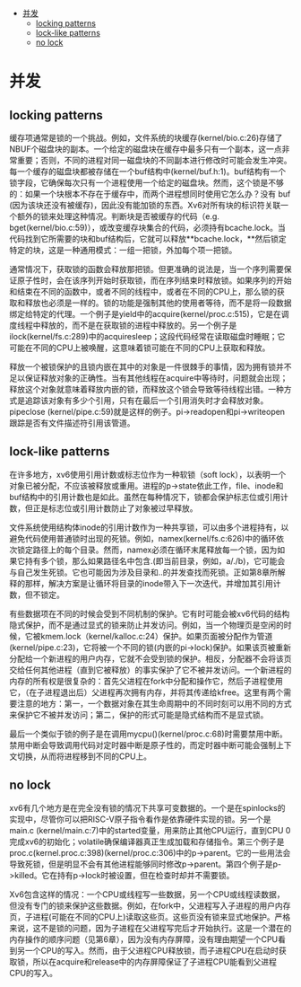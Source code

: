 -   [并发](#并发)
    -   [locking patterns](#locking-patterns)
    -   [lock-like
        patterns](#lock-like-patterns)
    -   [no lock](#no-lock)

# 并发

## locking patterns

缓存项通常是锁的一个挑战。例如，文件系统的块缓存(kernel/bio.c:26)存储了NBUF个磁盘块的副本。一个给定的磁盘块在缓存中最多只有一个副本，这一点非常重要；否则，不同的进程对同一磁盘块的不同副本进行修改时可能会发生冲突。每一个缓存的磁盘块都被存储在一个buf结构中(kernel/buf.h:1)。buf结构有一个锁字段，它确保每次只有一个进程使用一个给定的磁盘块。然而，这个锁是不够的：如果一个块根本不存在于缓存中，而两个进程想同时使用它怎么办？没有
buf
(因为该块还没有被缓存)，因此没有能加锁的东西。Xv6对所有块的标识符关联一个额外的锁来处理这种情况。判断块是否被缓存的代码（e.g.
bget(kernel/bio.c:59)），或改变缓存块集合的代码，必须持有bcache.lock。当代码找到它所需要的块和buf结构后，它就可以释放\*\*bcache.lock，\*\*然后锁定特定的块，这是一种通用模式：一组一把锁，外加每个项一把锁。

通常情况下，获取锁的函数会释放那把锁。但更准确的说法是，当一个序列需要保证原子性时，会在该序列开始时获取锁，而在序列结束时释放锁。如果序列的开始和结束在不同的函数中，或者不同的线程中，或者在不同的CPU上，那么锁的获取和释放也必须是一样的。锁的功能是强制其他的使用者等待，而不是将一段数据绑定给特定的代理。一个例子是yield中的acquire(kernel/proc.c:515)，它是在调度线程中释放的，而不是在获取锁的进程中释放的。另一个例子是ilock(kernel/fs.c:289)中的acquiresleep；这段代码经常在读取磁盘时睡眠；它可能在不同的CPU上被唤醒，这意味着锁可能在不同的CPU上获取和释放。

释放一个被锁保护的且锁内嵌在其中的对象是一件很棘手的事情，因为拥有锁并不足以保证释放对象的正确性。当有其他线程在acquire中等待时，问题就会出现；释放这个对象就意味着释放内嵌的锁，而释放这个锁会导致等待线程出错。一种方式是追踪该对象有多少个引用，只有在最后一个引用消失时才会释放对象。pipeclose
(kernel/pipe.c:59)就是这样的例子。pi-\>readopen和pi-\>writeopen跟踪是否有文件描述符引用该管道。

## lock-like patterns

在许多地方，xv6使用引用计数或标志位作为一种软锁（soft
lock），以表明一个对象已被分配，不应该被释放或重用。进程的p-\>state依此工作，file、inode和buf结构中的引用计数也是如此。虽然在每种情况下，锁都会保护标志位或引用计数，但正是标志位或引用计数防止了对象被过早释放。

文件系统使用结构体inode的引用计数作为一种共享锁，可以由多个进程持有，以避免代码使用普通锁时出现的死锁。例如，namex(kernel/fs.c:626)中的循环依次锁定路径上的每个目录。然而，namex必须在循环末尾释放每一个锁，因为如果它持有多个锁，那么如果路径名中包含.(即当前目录，例如，a/./b)，它可能会与自己发生死锁。它也可能因为涉及目录和..的并发查找而死锁。正如第8章所解释的那样，解决方案是让循环将目录的inode带入下一次迭代，并增加其引用计数，但不锁定。

有些数据项在不同的时候会受到不同机制的保护。它有时可能会被xv6代码的结构隐式保护，而不是通过显式的锁来防止并发访问。例如，当一个物理页是空闲的时候，它被kmem.lock（kernel/kalloc.c:24）保护。如果页面被分配作为管道(kernel/pipe.c:23)，它将被一个不同的锁(内嵌的pi-\>lock)保护。如果该页被重新分配给一个新进程的用户内存，它就不会受到锁的保护。相反，分配器不会将该页交给任何其他进程（直到它被释放）的事实保护了它不被并发访问。一个新进程的内存的所有权是很复杂的：首先父进程在fork中分配和操作它，然后子进程使用它，（在子进程退出后）父进程再次拥有内存，并将其传递给kfree。这里有两个需要注意的地方：第一，一个数据对象在其生命周期中的不同时刻可以用不同的方式来保护它不被并发访问；第二，保护的形式可能是隐式结构而不是显式锁。

最后一个类似于锁的例子是在调用mycpu()(kernel/proc.c:68)时需要禁用中断。禁用中断会导致调用代码对定时器中断是原子性的，而定时器中断可能会强制上下文切换，从而将进程移到不同的CPU上。

## no lock

xv6有几个地方是在完全没有锁的情况下共享可变数据的。一个是在spinlocks的实现中，尽管你可以把RISC-V原子指令看作是依靠硬件实现的锁。另一个是main.c
(kernel/main.c:7)中的started变量，用来防止其他CPU运行，直到CPU
0完成xv6的初始化；volatile确保编译器真正生成加载和存储指令。第三个例子是proc.c(kernel.proc.c:398)(kernel/proc.c:306)中的p-\>parent。它的一些用法会导致死锁，但是明显不会有其他进程能够同时修改p-\>parent。第四个例子是p-\>killed。它在持有p-\>lock时被设置，但在检查时却并不需要锁。

Xv6包含这样的情况：一个CPU或线程写一些数据，另一个CPU或线程读数据，但没有专门的锁来保护这些数据。例如，在fork中，父进程写入子进程的用户内存页，子进程(可能在不同的CPU上)读取这些页。这些页没有锁来显式地保护。严格来说，这不是锁的问题，因为子进程在父进程写完后才开始执行。这是一个潜在的内存操作的顺序问题（见第6章），因为没有内存屏障，没有理由期望一个CPU看到另一个CPU的写入。然而，由于父进程CPU释放锁，而子进程CPU在启动时获取锁，所以在acquire和release中的内存屏障保证了子进程CPU能看到父进程CPU的写入。
